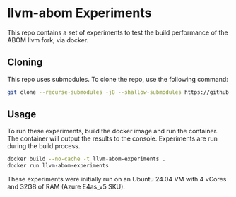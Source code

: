 # llvm-abom Experiments

This repo contains a set of experiments to test the build performance of the ABOM llvm fork, via docker.

## Cloning

This repo uses submodules. To clone the repo, use the following command:

```bash
git clone --recurse-submodules -j8 --shallow-submodules https://github.com/nickboucher/llvm-abom-experiments.git
```

## Usage

To run these experiments, build the docker image and run the container. The container will output the results to the console. Experiments are run during the build process.

```bash
docker build --no-cache -t llvm-abom-experiments .
docker run llvm-abom-experiments
```

These experiments were initially run on an Ubuntu 24.04 VM with 4 vCores and 32GB of RAM (Azure E4as_v5 SKU).